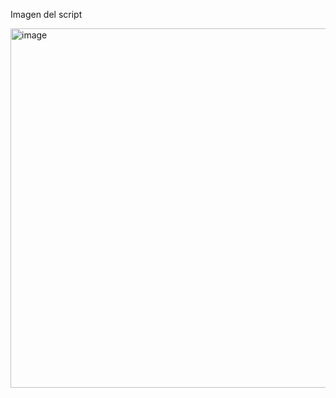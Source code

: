 Imagen del script

<img width="1429" height="575" alt="image" src="https://github.com/user-attachments/assets/367e6fb1-45d6-444a-8da0-a516b45640d5" />
